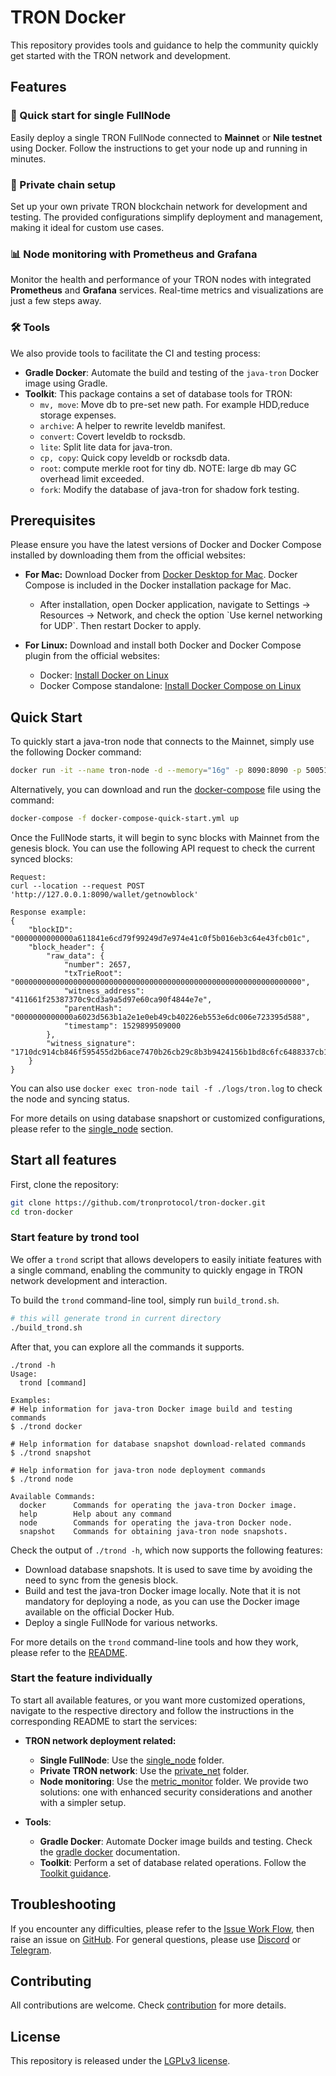 # TRON Docker

This repository provides tools and guidance to help the community quickly get started with the TRON network and development.

## Features

### 🚀 Quick start for single FullNode
Easily deploy a single TRON FullNode connected to **Mainnet** or **Nile testnet** using Docker. Follow the instructions to get your node up and running in minutes.

### 🔗 Private chain setup
Set up your own private TRON blockchain network for development and testing. The provided configurations simplify deployment and management, making it ideal for custom use cases.

### 📊 Node monitoring with Prometheus and Grafana
Monitor the health and performance of your TRON nodes with integrated **Prometheus** and **Grafana** services. Real-time metrics and visualizations are just a few steps away.

### 🛠️ Tools
We also provide tools to facilitate the CI and testing process:
- **Gradle Docker**: Automate the build and testing of the `java-tron` Docker image using Gradle.
- **Toolkit**: This package contains a set of database tools for TRON:
  - `mv, move`: Move db to pre-set new path. For example HDD,reduce storage
  expenses.
  - `archive`: A helper to rewrite leveldb manifest.
  - `convert`: Covert leveldb to rocksdb.
  - `lite`: Split lite data for java-tron.
  - `cp, copy`: Quick copy leveldb or rocksdb data.
  - `root`: compute merkle root for tiny db. NOTE: large db may GC overhead
  limit exceeded.
  - `fork`: Modify the database of java-tron for shadow fork testing.

## Prerequisites
Please ensure you have the latest versions of Docker and Docker Compose installed by downloading them from the official websites:

- **For Mac:**
  Download Docker from [Docker Desktop for Mac](https://docs.docker.com/docker-for-mac/install/).
  Docker Compose is included in the Docker installation package for Mac.
  - After installation, open Docker application, navigate to Settings \-> Resources \-> Network, and check the option \`Use kernel networking for UDP\`. Then restart Docker to apply.

- **For Linux:**
  Download and install both Docker and Docker Compose plugin from the official websites:
  - Docker: [Install Docker on Linux](https://docs.docker.com/desktop/setup/install/linux/)
  - Docker Compose standalone: [Install Docker Compose on Linux](https://docs.docker.com/compose/install/standalone/)

## Quick Start
To quickly start a java-tron node that connects to the Mainnet, simply use the following Docker command:

```sh
docker run -it --name tron-node -d --memory="16g" -p 8090:8090 -p 50051:50051 tronprotocol/java-tron
```

Alternatively, you can download and run the [docker-compose](single_node/docker-compose-quick-start.yml) file using the command:

```sh
docker-compose -f docker-compose-quick-start.yml up
```

Once the FullNode starts, it will begin to sync blocks with Mainnet from the genesis block. You can use the following API request to check the current synced blocks:
```
Request:
curl --location --request POST 'http://127.0.0.1:8090/wallet/getnowblock'

Response example:
{
    "blockID": "0000000000000a611841e6cd79f99249d7e974e41c0f5b016eb3c64e43fcb01c",
    "block_header": {
        "raw_data": {
            "number": 2657,
            "txTrieRoot": "0000000000000000000000000000000000000000000000000000000000000000",
            "witness_address": "411661f25387370c9cd3a9a5d97e60ca90f4844e7e",
            "parentHash": "0000000000000a6023d563b1a2e1e0eb49cb40226eb553e6dc006e723395d588",
            "timestamp": 1529899509000
        },
        "witness_signature": "1710dc914cb846f595455d2b6ace7470b26cb29c8b3b9424156b1bd8c6fc6488337cb12b5a2e72e4e8d70838e927e0fb4f2c787dc6ad2d6eaf28314c2f75b73300"
    }
}

```
You can also use `docker exec tron-node tail -f ./logs/tron.log` to check the node and syncing status.

For more details on using database snapshort or customized configurations, please refer to the [single_node](single_node/README.md) section.

## Start all features
First, clone the repository:

```sh
git clone https://github.com/tronprotocol/tron-docker.git
cd tron-docker
```

### Start feature by trond tool
We offer a `trond` script that allows developers to easily initiate features with a single command, enabling the community to quickly engage in TRON network development and interaction.

To build the `trond` command-line tool, simply run `build_trond.sh`.
```sh
# this will generate trond in current directory
./build_trond.sh
```
After that, you can explore all the commands it supports.
```
./trond -h
Usage:
  trond [command]

Examples:
# Help information for java-tron Docker image build and testing commands
$ ./trond docker

# Help information for database snapshot download-related commands
$ ./trond snapshot

# Help information for java-tron node deployment commands
$ ./trond node

Available Commands:
  docker      Commands for operating the java-tron Docker image.
  help        Help about any command
  node        Commands for operating the java-tron Docker node.
  snapshot    Commands for obtaining java-tron node snapshots.
```
Check the output of `./trond -h`, which now supports the following features:
- Download database snapshots. It is used to save time by avoiding the need to sync from the genesis block.
- Build and test the java-tron Docker image locally. Note that it is not mandatory for deploying a node, as you can use the Docker image available on the official Docker Hub.
- Deploy a single FullNode for various networks.

For more details on the `trond` command-line tools and how they work, please refer to the [README](./tools/trond/README.md).

### Start the feature individually
To start all available features, or you want more customized operations, navigate to the respective directory and follow the instructions in the corresponding README to start the services:
- **TRON network deployment related:**
   - **Single FullNode**: Use the [single_node](./single_node) folder.
   - **Private TRON network**: Use the [private_net](./private_net) folder.
   - **Node monitoring**: Use the [metric_monitor](./metric_monitor) folder.  We provide two solutions: one with enhanced security considerations and another with a simpler setup.

- **Tools**:
   - **Gradle Docker**: Automate Docker image builds and testing. Check the [gradle docker](./tools/docker/README.md) documentation.
   - **Toolkit**: Perform a set of database related operations. Follow the [Toolkit guidance](./tools/toolkit/README.md).

## Troubleshooting
If you encounter any difficulties, please refer to the [Issue Work Flow](https://tronprotocol.github.io/documentation-en/developers/issue-workflow/#issue-work-flow), then raise an issue on [GitHub](https://github.com/tronprotocol/tron-docker/issues). For general questions, please use [Discord](https://discord.gg/cGKSsRVCGm) or [Telegram](https://t.me/TronOfficialDevelopersGroupEn).

## Contributing

All contributions are welcome. Check [contribution](CONTRIBUTING.md) for more details.

## License

This repository is released under the [LGPLv3 license](https://github.com/tronprotocol/tron-docker/blob/main/LICENSE).
